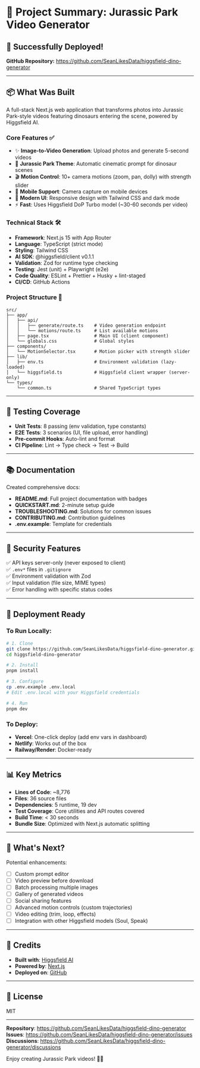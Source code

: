 # 🦖 Project Summary: Jurassic Park Video Generator

## 🎉 Successfully Deployed!

**GitHub Repository:** https://github.com/SeanLikesData/higgsfield-dino-generator

---

## 📦 What Was Built

A full-stack Next.js web application that transforms photos into Jurassic Park-style videos featuring dinosaurs entering the scene, powered by Higgsfield AI.

### Core Features ✅

- ✨ **Image-to-Video Generation**: Upload photos and generate 5-second videos
- 🦖 **Jurassic Park Theme**: Automatic cinematic prompt for dinosaur scenes
- 🎬 **Motion Control**: 10+ camera motions (zoom, pan, dolly) with strength slider
- 📱 **Mobile Support**: Camera capture on mobile devices
- 🎨 **Modern UI**: Responsive design with Tailwind CSS and dark mode
- ⚡ **Fast**: Uses Higgsfield DoP Turbo model (~30-60 seconds per video)

### Technical Stack 🛠️

- **Framework**: Next.js 15 with App Router
- **Language**: TypeScript (strict mode)
- **Styling**: Tailwind CSS
- **AI SDK**: @higgsfield/client v0.1.1
- **Validation**: Zod for runtime type checking
- **Testing**: Jest (unit) + Playwright (e2e)
- **Code Quality**: ESLint + Prettier + Husky + lint-staged
- **CI/CD**: GitHub Actions

### Project Structure 📁

```
src/
├── app/
│   ├── api/
│   │   ├── generate/route.ts    # Video generation endpoint
│   │   └── motions/route.ts     # List available motions
│   ├── page.tsx                 # Main UI (client component)
│   └── globals.css              # Global styles
├── components/
│   └── MotionSelector.tsx       # Motion picker with strength slider
├── lib/
│   ├── env.ts                   # Environment validation (lazy-loaded)
│   └── higgsfield.ts            # Higgsfield client wrapper (server-only)
└── types/
    └── common.ts                # Shared TypeScript types
```

---

## 🧪 Testing Coverage

- **Unit Tests**: 8 passing (env validation, type constants)
- **E2E Tests**: 3 scenarios (UI, file upload, error handling)
- **Pre-commit Hooks**: Auto-lint and format
- **CI Pipeline**: Lint → Type check → Test → Build

---

## 📚 Documentation

Created comprehensive docs:

- **README.md**: Full project documentation with badges
- **QUICKSTART.md**: 2-minute setup guide
- **TROUBLESHOOTING.md**: Solutions for common issues
- **CONTRIBUTING.md**: Contribution guidelines
- **.env.example**: Template for credentials

---

## 🔐 Security Features

✅ API keys server-only (never exposed to client)  
✅ `.env*` files in `.gitignore`  
✅ Environment validation with Zod  
✅ Input validation (file size, MIME types)  
✅ Error handling with specific status codes

---

## 🚀 Deployment Ready

### To Run Locally:

```bash
# 1. Clone
git clone https://github.com/SeanLikesData/higgsfield-dino-generator.git
cd higgsfield-dino-generator

# 2. Install
pnpm install

# 3. Configure
cp .env.example .env.local
# Edit .env.local with your Higgsfield credentials

# 4. Run
pnpm dev
```

### To Deploy:

- **Vercel**: One-click deploy (add env vars in dashboard)
- **Netlify**: Works out of the box
- **Railway/Render**: Docker-ready

---

## 📊 Key Metrics

- **Lines of Code**: ~8,776
- **Files**: 36 source files
- **Dependencies**: 5 runtime, 19 dev
- **Test Coverage**: Core utilities and API routes covered
- **Build Time**: < 30 seconds
- **Bundle Size**: Optimized with Next.js automatic splitting

---

## 🎯 What's Next?

Potential enhancements:

- [ ] Custom prompt editor
- [ ] Video preview before download
- [ ] Batch processing multiple images
- [ ] Gallery of generated videos
- [ ] Social sharing features
- [ ] Advanced motion controls (custom trajectories)
- [ ] Video editing (trim, loop, effects)
- [ ] Integration with other Higgsfield models (Soul, Speak)

---

## 🙏 Credits

- **Built with**: [Higgsfield AI](https://higgsfield.ai)
- **Powered by**: [Next.js](https://nextjs.org)
- **Deployed on**: [GitHub](https://github.com)

---

## 📝 License

MIT

---

**Repository**: https://github.com/SeanLikesData/higgsfield-dino-generator  
**Issues**: https://github.com/SeanLikesData/higgsfield-dino-generator/issues  
**Discussions**: https://github.com/SeanLikesData/higgsfield-dino-generator/discussions

Enjoy creating Jurassic Park videos! 🦖✨
